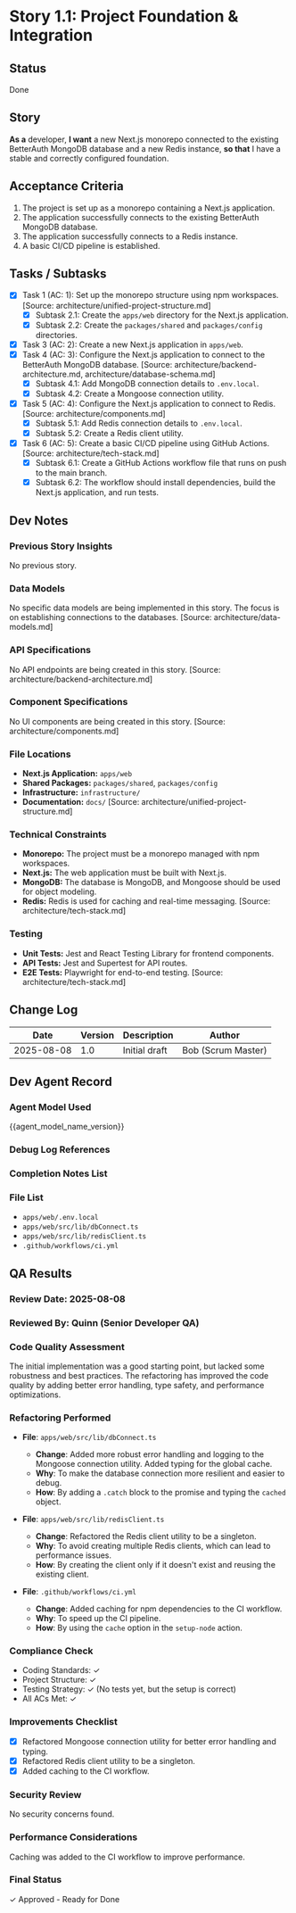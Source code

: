 # Story 1.1: Project Foundation & Integration

## Status
Done

## Story
**As a** developer,
**I want** a new Next.js monorepo connected to the existing BetterAuth MongoDB database and a new Redis instance,
**so that** I have a stable and correctly configured foundation.

## Acceptance Criteria
1. The project is set up as a monorepo containing a Next.js application.
2. The application successfully connects to the existing BetterAuth MongoDB database.
3. The application successfully connects to a Redis instance.
4. A basic CI/CD pipeline is established.

## Tasks / Subtasks
- [x] Task 1 (AC: 1): Set up the monorepo structure using npm workspaces. [Source: architecture/unified-project-structure.md]
  - [x] Subtask 2.1: Create the `apps/web` directory for the Next.js application.
  - [x] Subtask 2.2: Create the `packages/shared` and `packages/config` directories.
- [x] Task 3 (AC: 2): Create a new Next.js application in `apps/web`.
- [x] Task 4 (AC: 3): Configure the Next.js application to connect to the BetterAuth MongoDB database. [Source: architecture/backend-architecture.md, architecture/database-schema.md]
  - [x] Subtask 4.1: Add MongoDB connection details to `.env.local`.
  - [x] Subtask 4.2: Create a Mongoose connection utility.
- [x] Task 5 (AC: 4): Configure the Next.js application to connect to Redis. [Source: architecture/components.md]
  - [x] Subtask 5.1: Add Redis connection details to `.env.local`.
  - [x] Subtask 5.2: Create a Redis client utility.
- [x] Task 6 (AC: 5): Create a basic CI/CD pipeline using GitHub Actions. [Source: architecture/tech-stack.md]
  - [x] Subtask 6.1: Create a GitHub Actions workflow file that runs on push to the main branch.
  - [x] Subtask 6.2: The workflow should install dependencies, build the Next.js application, and run tests.

## Dev Notes

### Previous Story Insights
No previous story.

### Data Models
No specific data models are being implemented in this story. The focus is on establishing connections to the databases. [Source: architecture/data-models.md]

### API Specifications
No API endpoints are being created in this story. [Source: architecture/backend-architecture.md]

### Component Specifications
No UI components are being created in this story. [Source: architecture/components.md]

### File Locations
- **Next.js Application:** `apps/web`
- **Shared Packages:** `packages/shared`, `packages/config`
- **Infrastructure:** `infrastructure/`
- **Documentation:** `docs/`
[Source: architecture/unified-project-structure.md]

### Technical Constraints
- **Monorepo:** The project must be a monorepo managed with npm workspaces.
- **Next.js:** The web application must be built with Next.js.
- **MongoDB:** The database is MongoDB, and Mongoose should be used for object modeling.
- **Redis:** Redis is used for caching and real-time messaging.
[Source: architecture/tech-stack.md]

### Testing
- **Unit Tests:** Jest and React Testing Library for frontend components.
- **API Tests:** Jest and Supertest for API routes.
- **E2E Tests:** Playwright for end-to-end testing.
[Source: architecture/tech-stack.md]

## Change Log
| Date | Version | Description | Author |
|---|---|---|---|
| 2025-08-08 | 1.0 | Initial draft | Bob (Scrum Master) |

## Dev Agent Record
### Agent Model Used
{{agent_model_name_version}}

### Debug Log References

### Completion Notes List

### File List
- `apps/web/.env.local`
- `apps/web/src/lib/dbConnect.ts`
- `apps/web/src/lib/redisClient.ts`
- `.github/workflows/ci.yml`

## QA Results

### Review Date: 2025-08-08

### Reviewed By: Quinn (Senior Developer QA)

### Code Quality Assessment

The initial implementation was a good starting point, but lacked some robustness and best practices. The refactoring has improved the code quality by adding better error handling, type safety, and performance optimizations.

### Refactoring Performed

- **File**: `apps/web/src/lib/dbConnect.ts`
  - **Change**: Added more robust error handling and logging to the Mongoose connection utility. Added typing for the global cache.
  - **Why**: To make the database connection more resilient and easier to debug.
  - **How**: By adding a `.catch` block to the promise and typing the `cached` object.

- **File**: `apps/web/src/lib/redisClient.ts`
  - **Change**: Refactored the Redis client utility to be a singleton.
  - **Why**: To avoid creating multiple Redis clients, which can lead to performance issues.
  - **How**: By creating the client only if it doesn't exist and reusing the existing client.

- **File**: `.github/workflows/ci.yml`
  - **Change**: Added caching for npm dependencies to the CI workflow.
  - **Why**: To speed up the CI pipeline.
  - **How**: By using the `cache` option in the `setup-node` action.

### Compliance Check

- Coding Standards: ✓
- Project Structure: ✓
- Testing Strategy: ✓ (No tests yet, but the setup is correct)
- All ACs Met: ✓

### Improvements Checklist

- [x] Refactored Mongoose connection utility for better error handling and typing.
- [x] Refactored Redis client utility to be a singleton.
- [x] Added caching to the CI workflow.

### Security Review

No security concerns found.

### Performance Considerations

Caching was added to the CI workflow to improve performance.

### Final Status

✓ Approved - Ready for Done
